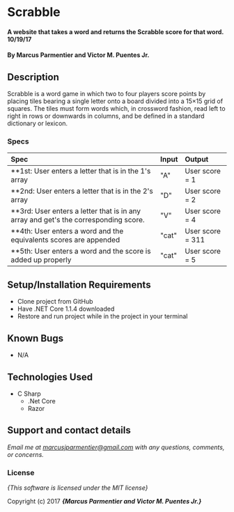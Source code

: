 # Scrabble

#### A website that takes a word and returns the Scrabble score for that word. 10/19/17

#### By **Marcus Parmentier and Victor M. Puentes Jr.**

## Description

Scrabble is a word game in which two to four players score points by placing tiles bearing a single letter onto a board divided into a 15×15 grid of squares. The tiles must form words which, in crossword fashion, read left to right in rows or downwards in columns, and be defined in a standard dictionary or lexicon.

### Specs
| Spec | Input | Output |
| :-------------     | :------------- | :------------- |
| **1st: User enters a letter that is in the 1's array | "A"  | User score = 1  |
| **2nd: User enters a letter that is in the 2's array | "D" | User score = 2 |
| **3rd: User enters a letter that is in any array and get's the corresponding score. | "V" | User score = 4 |
| **4th: User enters a word and the equivalents scores are appended | "cat" | User score = 311 |
| **5th: User enters a word and the score is added up properly | "cat" | User score = 5 |


## Setup/Installation Requirements

* Clone project from GitHub
* Have .NET Core 1.1.4 downloaded
* Restore and run project while in the project in your terminal

## Known Bugs

* N/A

## Technologies Used

* C Sharp
  * .Net Core
  * Razor

## Support and contact details

_Email me at marcusjparmentier@gmail.com with any questions, comments, or concerns._

### License

*{This software is licensed under the MIT license}*

Copyright (c) 2017 **_{Marcus Parmentier and Victor M. Puentes Jr.}_**
